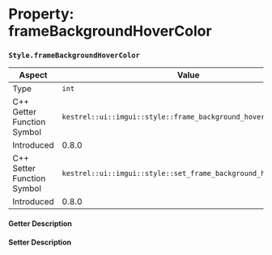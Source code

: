 
# Property: frameBackgroundHoverColor
### `Style.frameBackgroundHoverColor`

| Aspect | Value |
| --- | --- |
| Type | `int` |
| C++ Getter Function Symbol | `kestrel::ui::imgui::style::frame_background_hover_color()` |
| Introduced | 0.8.0 |
| C++ Setter Function Symbol | `kestrel::ui::imgui::style::set_frame_background_hover_color()` |
| Introduced | 0.8.0 |

#### Getter Description

#### Setter Description

